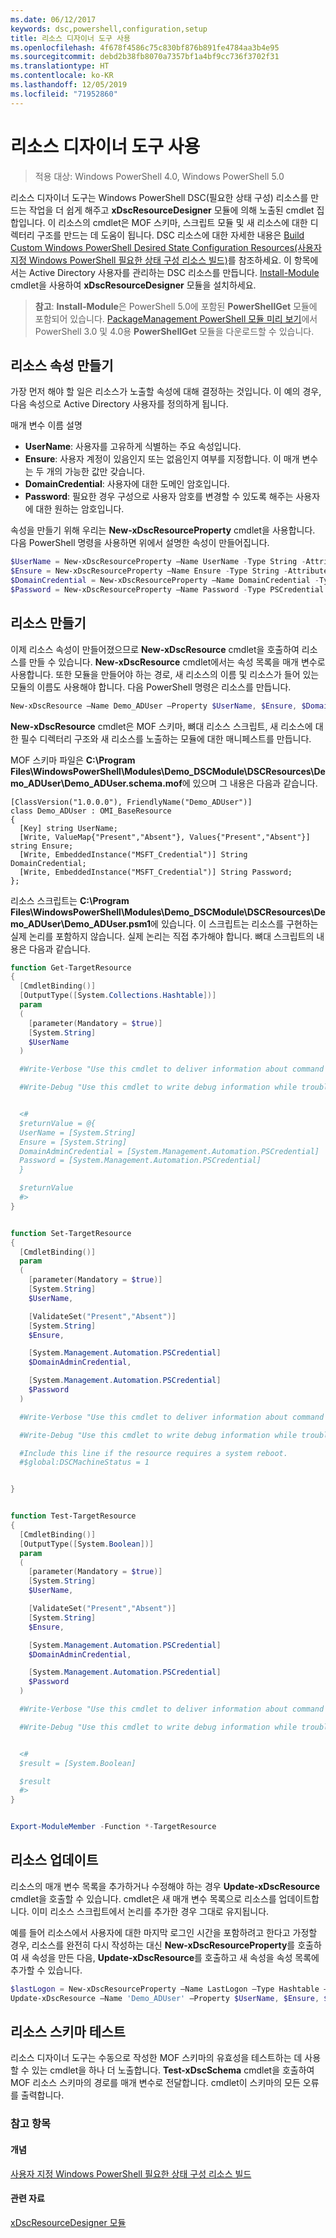 ```yaml
---
ms.date: 06/12/2017
keywords: dsc,powershell,configuration,setup
title: 리소스 디자이너 도구 사용
ms.openlocfilehash: 4f678f4586c75c830bf876b891fe4784aa3b4e95
ms.sourcegitcommit: debd2b38fb8070a7357bf1a4bf9cc736f3702f31
ms.translationtype: HT
ms.contentlocale: ko-KR
ms.lasthandoff: 12/05/2019
ms.locfileid: "71952860"
---
```

# <a name="using-the-resource-designer-tool"></a>리소스 디자이너 도구 사용

> 적용 대상: Windows PowerShell 4.0, Windows PowerShell 5.0

리소스 디자이너 도구는 Windows PowerShell DSC(필요한 상태 구성) 리소스를 만드는 작업을 더 쉽게 해주고 **xDscResourceDesigner** 모듈에 의해 노출된 cmdlet 집합입니다. 이 리소스의 cmdlet은 MOF 스키마, 스크립트 모듈 및 새 리소스에 대한 디렉터리 구조를 만드는 데 도움이 됩니다. DSC 리소스에 대한 자세한 내용은 [Build Custom Windows PowerShell Desired State Configuration Resources(사용자 지정 Windows PowerShell 필요한 상태 구성 리소스 빌드)](authoringResource.md)를 참조하세요.
이 항목에서는 Active Directory 사용자를 관리하는 DSC 리소스를 만듭니다.
[Install-Module](/powershell/module/PowershellGet/Install-Module) cmdlet을 사용하여 **xDscResourceDesigner** 모듈을 설치하세요.

>**참고**: **Install-Module**은 PowerShell 5.0에 포함된 **PowerShellGet** 모듈에 포함되어 있습니다. [PackageManagement PowerShell 모듈 미리 보기](https://www.microsoft.com/en-us/download/details.aspx?id=49186)에서 PowerShell 3.0 및 4.0용 **PowerShellGet** 모듈을 다운로드할 수 있습니다.

## <a name="creating-resource-properties"></a>리소스 속성 만들기
가장 먼저 해야 할 일은 리소스가 노출할 속성에 대해 결정하는 것입니다. 이 예의 경우, 다음 속성으로 Active Directory 사용자를 정의하게 됩니다.

매개 변수 이름 설명
* **UserName**: 사용자를 고유하게 식별하는 주요 속성입니다.
* **Ensure**: 사용자 계정이 있음인지 또는 없음인지 여부를 지정합니다. 이 매개 변수는 두 개의 가능한 값만 갖습니다.
* **DomainCredential**: 사용자에 대한 도메인 암호입니다.
* **Password**: 필요한 경우 구성으로 사용자 암호를 변경할 수 있도록 해주는 사용자에 대한 원하는 암호입니다.

속성을 만들기 위해 우리는 **New-xDscResourceProperty** cmdlet을 사용합니다. 다음 PowerShell 명령을 사용하면 위에서 설명한 속성이 만들어집니다.

```powershell
$UserName = New-xDscResourceProperty –Name UserName -Type String -Attribute Key
$Ensure = New-xDscResourceProperty –Name Ensure -Type String -Attribute Write –ValidateSet "Present", "Absent"
$DomainCredential = New-xDscResourceProperty –Name DomainCredential -Type PSCredential -Attribute Write
$Password = New-xDscResourceProperty –Name Password -Type PSCredential -Attribute Write
```

## <a name="create-the-resource"></a>리소스 만들기

이제 리소스 속성이 만들어졌으므로 **New-xDscResource** cmdlet을 호출하여 리소스를 만들 수 있습니다. **New-xDscResource** cmdlet에서는 속성 목록을 매개 변수로 사용합니다. 또한 모듈을 만들어야 하는 경로, 새 리소스의 이름 및 리소스가 들어 있는 모듈의 이름도 사용해야 합니다. 다음 PowerShell 명령은 리소스를 만듭니다.

```powershell
New-xDscResource –Name Demo_ADUser –Property $UserName, $Ensure, $DomainCredential, $Password –Path 'C:\Program Files\WindowsPowerShell\Modules' –ModuleName Demo_DSCModule
```

**New-xDscResource** cmdlet은 MOF 스키마, 뼈대 리소스 스크립트, 새 리소스에 대한 필수 디렉터리 구조와 새 리소스를 노출하는 모듈에 대한 매니페스트를 만듭니다.

MOF 스키마 파일은 **C:\Program Files\WindowsPowerShell\Modules\Demo_DSCModule\DSCResources\Demo_ADUser\Demo_ADUser.schema.mof**에 있으며 그 내용은 다음과 같습니다.

```
[ClassVersion("1.0.0.0"), FriendlyName("Demo_ADUser")]
class Demo_ADUser : OMI_BaseResource
{
  [Key] string UserName;
  [Write, ValueMap{"Present","Absent"}, Values{"Present","Absent"}] string Ensure;
  [Write, EmbeddedInstance("MSFT_Credential")] String DomainCredential;
  [Write, EmbeddedInstance("MSFT_Credential")] String Password;
};
```

리소스 스크립트는 **C:\Program Files\WindowsPowerShell\Modules\Demo_DSCModule\DSCResources\Demo_ADUser\Demo_ADUser.psm1**에 있습니다. 이 스크립트는 리소스를 구현하는 실제 논리를 포함하지 않습니다. 실제 논리는 직접 추가해야 합니다. 뼈대 스크립트의 내용은 다음과 같습니다.

```powershell
function Get-TargetResource
{
  [CmdletBinding()]
  [OutputType([System.Collections.Hashtable])]
  param
  (
    [parameter(Mandatory = $true)]
    [System.String]
    $UserName
  )

  #Write-Verbose "Use this cmdlet to deliver information about command processing."

  #Write-Debug "Use this cmdlet to write debug information while troubleshooting."


  <#
  $returnValue = @{
  UserName = [System.String]
  Ensure = [System.String]
  DomainAdminCredential = [System.Management.Automation.PSCredential]
  Password = [System.Management.Automation.PSCredential]
  }

  $returnValue
  #>
}


function Set-TargetResource
{
  [CmdletBinding()]
  param
  (
    [parameter(Mandatory = $true)]
    [System.String]
    $UserName,

    [ValidateSet("Present","Absent")]
    [System.String]
    $Ensure,

    [System.Management.Automation.PSCredential]
    $DomainAdminCredential,

    [System.Management.Automation.PSCredential]
    $Password
  )

  #Write-Verbose "Use this cmdlet to deliver information about command processing."

  #Write-Debug "Use this cmdlet to write debug information while troubleshooting."

  #Include this line if the resource requires a system reboot.
  #$global:DSCMachineStatus = 1


}


function Test-TargetResource
{
  [CmdletBinding()]
  [OutputType([System.Boolean])]
  param
  (
    [parameter(Mandatory = $true)]
    [System.String]
    $UserName,

    [ValidateSet("Present","Absent")]
    [System.String]
    $Ensure,

    [System.Management.Automation.PSCredential]
    $DomainAdminCredential,

    [System.Management.Automation.PSCredential]
    $Password
  )

  #Write-Verbose "Use this cmdlet to deliver information about command processing."

  #Write-Debug "Use this cmdlet to write debug information while troubleshooting."


  <#
  $result = [System.Boolean]

  $result
  #>
}


Export-ModuleMember -Function *-TargetResource
```

## <a name="updating-the-resource"></a>리소스 업데이트

리소스의 매개 변수 목록을 추가하거나 수정해야 하는 경우 **Update-xDscResource** cmdlet을 호출할 수 있습니다. cmdlet은 새 매개 변수 목록으로 리소스를 업데이트합니다. 이미 리소스 스크립트에서 논리를 추가한 경우 그대로 유지됩니다.

예를 들어 리소스에서 사용자에 대한 마지막 로그인 시간을 포함하려고 한다고 가정할 경우, 리소스를 완전히 다시 작성하는 대신 **New-xDscResourceProperty**를 호출하여 새 속성을 만든 다음, **Update-xDscResource**를 호출하고 새 속성을 속성 목록에 추가할 수 있습니다.

```powershell
$lastLogon = New-xDscResourceProperty –Name LastLogon –Type Hashtable –Attribute Write –Description "For mapping users to their last log on time"
Update-xDscResource –Name 'Demo_ADUser' –Property $UserName, $Ensure, $DomainCredential, $Password, $lastLogon -Force
```

## <a name="testing-a-resource-schema"></a>리소스 스키마 테스트

리소스 디자이너 도구는 수동으로 작성한 MOF 스키마의 유효성을 테스트하는 데 사용할 수 있는 cmdlet을 하나 더 노출합니다. **Test-xDscSchema** cmdlet을 호출하여 MOF 리소스 스키마의 경로를 매개 변수로 전달합니다. cmdlet이 스키마의 모든 오류를 출력합니다.

### <a name="see-also"></a>참고 항목

#### <a name="concepts"></a>개념
[사용자 지정 Windows PowerShell 필요한 상태 구성 리소스 빌드](authoringResource.md)

#### <a name="other-resources"></a>관련 자료
[xDscResourceDesigner 모듈](https://www.powershellgallery.com/packages/xDscResourceDesigner/1.12.0.0)

